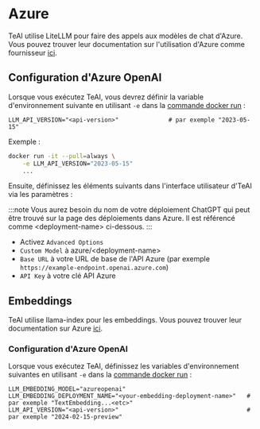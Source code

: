 

# Azure

TeAI utilise LiteLLM pour faire des appels aux modèles de chat d'Azure. Vous pouvez trouver leur documentation sur l'utilisation d'Azure comme fournisseur [ici](https://docs.litellm.ai/docs/providers/azure).

## Configuration d'Azure OpenAI

Lorsque vous exécutez TeAI, vous devrez définir la variable d'environnement suivante en utilisant `-e` dans la
[commande docker run](/modules/usage/installation#start-the-app) :

```
LLM_API_VERSION="<api-version>"              # par exemple "2023-05-15"
```

Exemple :
```bash
docker run -it --pull=always \
    -e LLM_API_VERSION="2023-05-15"
    ...
```

Ensuite, définissez les éléments suivants dans l'interface utilisateur d'TeAI via les paramètres :

:::note
Vous aurez besoin du nom de votre déploiement ChatGPT qui peut être trouvé sur la page des déploiements dans Azure. Il est référencé comme
&lt;deployment-name&gt; ci-dessous.
:::

* Activez `Advanced Options`
* `Custom Model` à azure/&lt;deployment-name&gt;
* `Base URL` à votre URL de base de l'API Azure (par exemple `https://example-endpoint.openai.azure.com`)
* `API Key` à votre clé API Azure

## Embeddings

TeAI utilise llama-index pour les embeddings. Vous pouvez trouver leur documentation sur Azure [ici](https://docs.llamaindex.ai/en/stable/api_reference/embeddings/azure_openai/).

### Configuration d'Azure OpenAI

Lorsque vous exécutez TeAI, définissez les variables d'environnement suivantes en utilisant `-e` dans la
[commande docker run](/modules/usage/installation#start-the-app) :

```
LLM_EMBEDDING_MODEL="azureopenai"
LLM_EMBEDDING_DEPLOYMENT_NAME="<your-embedding-deployment-name>"   # par exemple "TextEmbedding...<etc>"
LLM_API_VERSION="<api-version>"                                    # par exemple "2024-02-15-preview"
```
